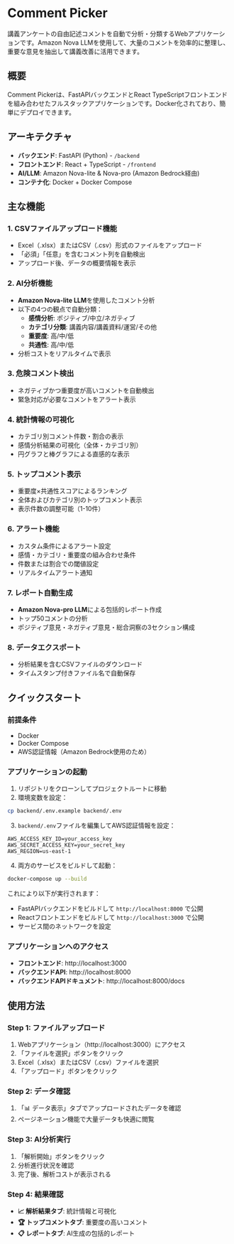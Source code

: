 # Comment Picker

講義アンケートの自由記述コメントを自動で分析・分類するWebアプリケーションです。Amazon Nova LLMを使用して、大量のコメントを効率的に整理し、重要な意見を抽出して講義改善に活用できます。

## 概要

Comment Pickerは、FastAPIバックエンドとReact TypeScriptフロントエンドを組み合わせたフルスタックアプリケーションです。Docker化されており、簡単にデプロイできます。

## アーキテクチャ

- **バックエンド**: FastAPI (Python) - `/backend`
- **フロントエンド**: React + TypeScript - `/frontend`
- **AI/LLM**: Amazon Nova-lite & Nova-pro (Amazon Bedrock経由)
- **コンテナ化**: Docker + Docker Compose

## 主な機能

### 1. CSVファイルアップロード機能
- Excel（.xlsx）またはCSV（.csv）形式のファイルをアップロード
- 「必須」「任意」を含むコメント列を自動検出
- アップロード後、データの概要情報を表示

### 2. AI分析機能
- **Amazon Nova-lite LLM**を使用したコメント分析
- 以下の4つの観点で自動分類：
  - **感情分析**: ポジティブ/中立/ネガティブ
  - **カテゴリ分類**: 講義内容/講義資料/運営/その他
  - **重要度**: 高/中/低
  - **共通性**: 高/中/低
- 分析コストをリアルタイムで表示

### 3. 危険コメント検出
- ネガティブかつ重要度が高いコメントを自動検出
- 緊急対応が必要なコメントをアラート表示

### 4. 統計情報の可視化
- カテゴリ別コメント件数・割合の表示
- 感情分析結果の可視化（全体・カテゴリ別）
- 円グラフと棒グラフによる直感的な表示

### 5. トップコメント表示
- 重要度×共通性スコアによるランキング
- 全体およびカテゴリ別のトップコメント表示
- 表示件数の調整可能（1-10件）

### 6. アラート機能
- カスタム条件によるアラート設定
- 感情・カテゴリ・重要度の組み合わせ条件
- 件数または割合での閾値設定
- リアルタイムアラート通知

### 7. レポート自動生成
- **Amazon Nova-pro LLM**による包括的レポート作成
- トップ50コメントの分析
- ポジティブ意見・ネガティブ意見・総合洞察の3セクション構成

### 8. データエクスポート
- 分析結果を含むCSVファイルのダウンロード
- タイムスタンプ付きファイル名で自動保存

## クイックスタート

### 前提条件

- Docker
- Docker Compose
- AWS認証情報（Amazon Bedrock使用のため）

### アプリケーションの起動

1. リポジトリをクローンしてプロジェクトルートに移動
2. 環境変数を設定：

```bash
cp backend/.env.example backend/.env
```

3. `backend/.env`ファイルを編集してAWS認証情報を設定：

```env
AWS_ACCESS_KEY_ID=your_access_key
AWS_SECRET_ACCESS_KEY=your_secret_key
AWS_REGION=us-east-1
```

4. 両方のサービスをビルドして起動：

```bash
docker-compose up --build
```

これにより以下が実行されます：
- FastAPIバックエンドをビルドして `http://localhost:8000` で公開
- Reactフロントエンドをビルドして `http://localhost:3000` で公開
- サービス間のネットワークを設定

### アプリケーションへのアクセス

- **フロントエンド**: http://localhost:3000
- **バックエンドAPI**: http://localhost:8000
- **バックエンドAPIドキュメント**: http://localhost:8000/docs

## 使用方法

### Step 1: ファイルアップロード
1. Webアプリケーション（http://localhost:3000）にアクセス
2. 「ファイルを選択」ボタンをクリック
3. Excel（.xlsx）またはCSV（.csv）ファイルを選択
4. 「アップロード」ボタンをクリック

### Step 2: データ確認
1. 「📊 データ表示」タブでアップロードされたデータを確認
2. ページネーション機能で大量データも快適に閲覧

### Step 3: AI分析実行
1. 「解析開始」ボタンをクリック
2. 分析進行状況を確認
3. 完了後、解析コストが表示される

### Step 4: 結果確認
- **📈 解析結果タブ**: 統計情報と可視化
- **🏆 トップコメントタブ**: 重要度の高いコメント
- **📋 レポートタブ**: AI生成の包括的レポート
